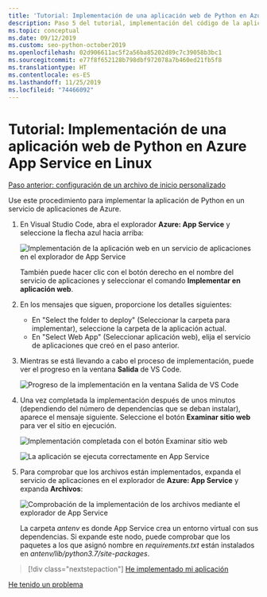 ```yaml
---
title: 'Tutorial: Implementación de una aplicación web de Python en Azure App Service en Linux mediante VS Code'
description: Paso 5 del tutorial, implementación del código de la aplicación web
ms.topic: conceptual
ms.date: 09/12/2019
ms.custom: seo-python-october2019
ms.openlocfilehash: 02d906611ac5f2a56ba85202d89c7c39058b3bc1
ms.sourcegitcommit: e77f8f652128b798dbf972078a7b460ed21fb5f8
ms.translationtype: HT
ms.contentlocale: es-ES
ms.lasthandoff: 11/25/2019
ms.locfileid: "74466092"
---
```

# <a name="tutorial-deploy-your-python-web-app-to-azure-app-service-on-linux"></a>Tutorial: Implementación de una aplicación web de Python en Azure App Service en Linux

[Paso anterior: configuración de un archivo de inicio personalizado](tutorial-deploy-app-service-on-linux-04.md)

Use este procedimiento para implementar la aplicación de Python en un servicio de aplicaciones de Azure.

1. En Visual Studio Code, abra el explorador **Azure: App Service** y seleccione la flecha azul hacia arriba:

   ![Implementación de la aplicación web en un servicio de aplicaciones en el explorador de App Service](media/deploy-azure/deploy-web-app-to-app-service-in-app-service-explorer.png)

    También puede hacer clic con el botón derecho en el nombre del servicio de aplicaciones y seleccionar el comando **Implementar en aplicación web**.

1. En los mensajes que siguen, proporcione los detalles siguientes:

    - En "Select the folder to deploy" (Seleccionar la carpeta para implementar), seleccione la carpeta de la aplicación actual.
    - En "Select Web App" (Seleccionar aplicación web), elija el servicio de aplicaciones que creó en el paso anterior.

1. Mientras se está llevando a cabo el proceso de implementación, puede ver el progreso en la ventana **Salida** de VS Code.

    ![Progreso de la implementación en la ventana Salida de VS Code](media/deploy-azure/view-deployment-progress-in-visual-studio-code-output.png)

1. Una vez completada la implementación después de unos minutos (dependiendo del número de dependencias que se deban instalar), aparece el mensaje siguiente. Seleccione el botón **Examinar sitio web** para ver el sitio en ejecución.

    ![Implementación completada con el botón Examinar sitio web](media/deploy-azure/web-app-deployment-complete-with-browse-website-button.png)

    ![La aplicación se ejecuta correctamente en App Service](media/deploy-azure/web-app-running-successfully-on-app-service.png)

1. Para comprobar que los archivos están implementados, expanda el servicio de aplicaciones en el explorador de **Azure: App Service** y expanda **Archivos**:

    ![Comprobación de la implementación de los archivos mediante el explorador de App Service](media/deploy-azure/expand-files-node-to-check-deployment-of-web-app-files.png)

    La carpeta *antenv* es donde App Service crea un entorno virtual con sus dependencias. Si expande este nodo, puede comprobar que los paquetes a los que asignó nombre en *requirements.txt* están instalados en *antenv/lib/python3.7/site-packages*.

> [!div class="nextstepaction"]
> [He implementado mi aplicación](tutorial-deploy-app-service-on-linux-06.md)

[He tenido un problema](https://www.research.net/r/PWZWZ52?tutorial=vscode-appservice-python&step=05-deploy-app)
